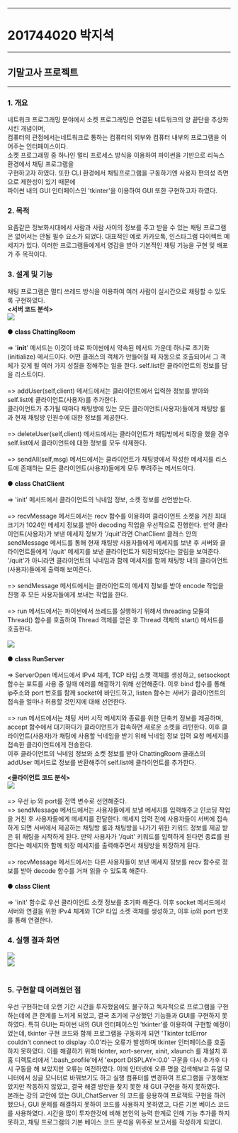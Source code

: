 * * *
# 201744020 박지석
* * *
## 기말고사 프로젝트
* * *
### 1. 개요
 네트워크 프로그래밍 분야에서 소켓 프로그래밍은 연결된 네트워크의 양 끝단을 추상화시킨 개념이며, </br>
 컴퓨터의 관점에서는네트워크로 통하는 컴퓨터의 외부와 컴퓨터 내부의 프로그램을 이어주는 인터페이스이다.</br>
 소켓 프로그래밍 중 하나인 멀티 프로세스 방식을 이용하여 파이썬을 기반으로 리눅스 환경에서 채팅 프로그램을 </br>
 구현하고자 하였다. 또한 CLI 환경에서 채팅프로그램을 구동하기엔 사용자 편의성 측면으로 제한성이 있기 때문에 </br>
 파이썬 내의 GUI 인터페이스인 'tkinter'을 이용하여 GUI 또한 구현하고자 하였다.
 
 ### 2. 목적
  요즘같은 정보화시대에서 사람과 사람 사이의 정보를 주고 받을 수 있는 채팅 프로그램은 없어서는 안될 필수 요소가 되었다.
  대표적인 예로 카카오톡, 인스타그램 다이렉트 메세지가 있다. 이러한 프로그램들에게서 영감을 받아 기본적인 채팅 기능을 구현 및 배포가 주 목적이다.
  
 ### 3. 설계 및 기능
  채팅 프로그램은 멀티 쓰레드 방식을 이용하여 여러 사람이 실시간으로 채팅할 수 있도록 구현하였다.<br>
  **<서버 코드 분석>**<br>
 <img width="" height="" src="./이미지/서버_코드_1.PNG"></img>
  <br>
  <br>
  ● **class ChattingRoom**<br><br>
  => '__init__' 메서드는 이것이 바로 파이썬에서 약속된 메서드 가운데 하나로 초기화(initialize) 메서드이다. 어떤 클래스의 객체가 만들어질 때 
  자동으로 호출되어서 그 객체가 갖게 될 여러 가지 성질을 정해주는 일을 한다. self.list란 클라이언트의 정보를 담을 리스트이다.<br><br>
  => addUser(self,client) 메서드에서는 클라이언트에서 입력한 정보를 받아와 self.list에 클라이언트(사용자)를 추가한다.<br>
  클라이언트가 추가될 때마다 채팅방에 있는 모든 클라이언트(사용자)들에게 채팅방 룰과 현재 채팅방 인원수에 대한 정보를 제공한다.<br><br>
  => deleteUser(self,client) 메서드에서는 클라이언트가 채팅방에서 퇴장을 했을 경우 self.list에서 클라이언트에 대한 정보를 모두 삭제한다.<br><br>
  => sendAll(self,msg) 메서드에서는 클라이언트가 채팅방에서 작성한 메세지를 리스트에 존재하는 모든 클라이언트(사용자)들에게 모두 뿌려주는 메서드이다.<br><br>
   ● **class ChatClient**<br><br>
   => 'init' 메서드에서 클라이언트의 닉네임 정보, 소켓 정보를 선언받는다.<br><br>
   => recvMessage 메서드에서는 recv 함수를 이용하여 클라이언트 소켓을 거친 최대 크기가 1024인 메세지 정보를 받아 decoding 작업을 우선적으로 진행한다. 만약 클라이언트(사용자)가 보낸 메세지 정보가 '/quit'라면 ChatClient 클래스 안의 sendMessage 메서드를 통해 현재 채팅방 사용자들에게 메세지를 보낸 후 서버와 클라이언트들에게 '/quit' 메세지를 보낸 클라이언트가 퇴장되었다는 알림을 보여준다. '/quit'가 아니라면 클라이언트의 닉네임과 함께 메세지를 함께 채팅방 내의 클라이언트(사용자)들에게 출력해 보여준다.<br><br>
   => sendMessage 메서드에서는 클라이언트의 메세지 정보를 받아 encode 작업을 진행 후 모든 사용자들에게 보내는 작업을 한다.<br><br>
   => run 메서드에서는 파이썬에서 쓰레드를 실행하기 위해서 threading 모듈의 Thread() 함수를 호출하여 Thread 객체를 얻은 후 Thread  객체의 start() 메서드를 호출한다.<br><br>
 <img width="" height="" src="./이미지/서버_코드_2.PNG"></img>
 <br>
 <br>
  ● **class RunServer**<br><br>
  => ServerOpen 메서드에서 IPv4 체계, TCP 타입 소켓 객체를 생성하고, setsockopt 함수는 포트를 사용 중 일때 에러를 해결하기 위해 선언해준다. 이후 bind 함수를 통해 ip주소와 port 번호를 함께 socket에 바인드하고, listen 함수는 서버가 클라이언트의 접속을 얼마나 허용할 것인지에 대해 선언한다.<br><br>
  => run 메서드에서는 채팅 서버 시작 메세지와 종료를 위한 단축키 정보를 제공하며, accept 함수에서 대기하다가 클라이언트가 접속하면 새로운 소켓을 리턴한다. 이후 클라이언트(사용자)가 채팅에 사용할 닉네임을 받기 위해 닉네임 정보 입력 요청 메세지를 접속한 클라이언트에게 전송한다.<br>
  이후 클라이언트의 닉네임 정보와 소켓 정보를 받아 ChattingRoom 클래스의 addUser 메서드로 정보를 반환해주어 self.list에 클라이언트를 추가한다. 

  **<클라이언트 코드 분석>**<br>
  <img width="" height="" src="./이미지/클라이언트_코드_1.PNG"></img>
  <br>
  <br>
  => 우선 ip 와 port를 전역 변수로 선언해준다. <br>
  => sendMessage 메서드에서는 사용자들에게 보낼 메세지를 입력해주고 인코딩 작업을 거친 후 사용자들에게 메세지를 전달한다. 메세지 입력 전에 사용자들이 서버에 접속하게 되면 서버에서 제공하는 채팅방 룰과 채팅방을 나가기 위한 키워드 정보를 제공 받은 뒤 채팅을 시작하게 된다. 만약 사용자가 '/quit' 키워드를 입력하게 된다면 종료를 원한다는 메세지와 함께 퇴장 메세지를 출력해주면서 채팅방을 퇴장하게 된다. <br><br>
  => recvMessage 메서드에서는 다른 사용자들이 보낸 메세지 정보를 recv 함수로 정보를 받아 decode 함수를 거쳐 읽을 수 있도록 해준다.<br><br>
  ● **class Client**<br><br>
  => 'init' 함수로 우선 클라이언트 소캣 정보를 초기화 해준다. 이후 socket 메서드에서 서버와 연결을 위한 IPv4 체계와 TCP 타입 소켓 객체를 생성하고, 이후 ip와 port 번호를 통해 연결한다.
  
 ### 4. 실행 결과 화면
  <img width="" height="" src="./이미지/실행결과.PNG"></img><br>
  <img width="" height="" src="./이미지/실행결과_1.PNG"></img><br><br>
  
  ### 5. 구현할 때 어려웠던 점
   우선 구현하는데 오랜 기간 시간을 투자했음에도 불구하고 독자적으로 프로그램을 구현하는데에 큰 한계를 느끼게 되었고, 결국 초기에 구상했던 기능들과 GUI를 구현하지 못하였다. 특히 GUI는 파이썬 내의 GUI 인터페이스인 'tkinter'를 이용하여 구현할 예정이었는데, tkinter 구현 코드와 함께 프로그램을 구동하게 되면 'Tkinter tclError couldn't connect to display :0.0'라는 오류가 발생하며 tkinter 인터페이스를 호출하지 못하였다.
   이를 해결하기 위해 tkinter, xort-server, xinit, xlaunch 를 재설치 후 홈 디렉토리에서 '.bash_profile'에서 'export DISPLAY=:0.0' 구문을 다시 추가후 다시 구동을 해 보았지만 오류는 여전하였다. 이에 인터넷에 오류 명을 검색해보고 듀얼 모니터에서 싱글 모니터로 바꿔보기도 하고 
   실행 컴퓨터를 변경하여 프로그램을 구동해보았지만 작동하지 않았고, 결국 해결 방안을 찾지 못한 채 GUI 구현을 하지 못하였다.<br>
   본래는 강의 교안에 있는 GUI_ChatServer 의 코드를 응용하여 프로젝트 구현을 하려 했으나, GUI 문제를 해결하지 못하여 코드를 사용하지 못하였고, 다른 기본 베이스 코드를 사용하였다. 시간을 많이 투자한것에 비해 본인의 능력 한계로 인해 기능 추가를 하지 못하고, 채팅 프로그램의 기본 베이스 코드 분석을 위주로 보고서를 작성하게 되었다.
 
